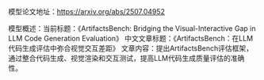 模型论文地址：https://arxiv.org/abs/2507.04952

模型概述：当前标题：《ArtifactsBench: Bridging the Visual-Interactive Gap in LLM Code Generation Evaluation》
中文文章标题：《ArtifactsBench：在LLM代码生成评估中弥合视觉交互差距》
文章内容：提出ArtifactsBench评估框架，通过整合代码生成、视觉渲染和交互测试，提高LLM代码生成质量评估的准确性。
